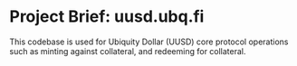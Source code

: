 # Project Brief: uusd.ubq.fi

This codebase is used for Ubiquity Dollar (UUSD) core protocol operations such as minting against collateral, and redeeming for collateral.